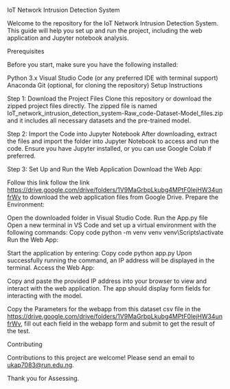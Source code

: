 IoT Network Intrusion Detection System

Welcome to the repository for the IoT Network Intrusion Detection System. This guide will help you set up and run the project, including the web application and Jupyter notebook analysis.

Prerequisites

Before you start, make sure you have the following installed:

Python 3.x
Visual Studio Code (or any preferred IDE with terminal support)
Anaconda
Git (optional, for cloning the repository)
Setup Instructions

Step 1: Download the Project Files
Clone this repository or download the zipped project files directly. The zipped file is named IoT_network_intrusion_detection_system-Raw_code-Dataset-Model_files.zip and it includes all necessary datasets and the pre-trained model.

Step 2: Import the Code into Jupyter Notebook
After downloading, extract the files and import the folder into Jupyter Notebook to access and run the code. Ensure you have Jupyter installed, or you can use Google Colab if preferred.

Step 3: Set Up and Run the Web Application
Download the Web App:

Follow this link follow the link https://drive.google.com/drive/folders/1V9MaGrbpLkubg4MPtF0lejHW34unfrWv to download the web application files from Google Drive.
Prepare the Environment:

Open the downloaded folder in Visual Studio Code.
Run the App.py file
Open a new terminal in VS Code and set up a virtual environment with the following commands:
Copy code
python -m venv venv
venv\Scripts\activate
Run the Web App:

Start the application by entering:
Copy code
python app.py
Upon successfully running the command, an IP address will be displayed in the terminal.
Access the Web App:

Copy and paste the provided IP address into your browser to view and interact with the web application. The app should display form fields for interacting with the model.

Copy the Parameters for the webapp from this dataset csv file in the  https://drive.google.com/drive/folders/1V9MaGrbpLkubg4MPtF0lejHW34unfrWv, fill out each field in the webapp form and submit to get the result of the test.

Contributing

Contributions to this project are welcome! Please send an email to ukap7083@run.edu.ng.

Thank you for Assessing.
